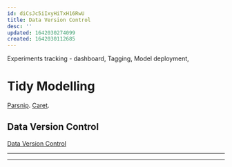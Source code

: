 ```yaml
---
id: diCsJc5iIxyHiTxH16RwU
title: Data Version Control
desc: ''
updated: 1642030274099
created: 1642030112685
---
```



Experiments tracking - dashboard,
Tagging,
Model deployment,

# Tidy Modelling 
[Parsnip](https://parsnip.tidymodels.org/).
[Caret](http://topepo.github.io/caret/index.html).



## Data Version Control
[Data Version Control](https://dvc.org/)

---------



---------

